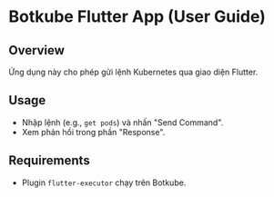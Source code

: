 # Botkube Flutter App (User Guide)

<!-- Tiêu đề chính của tài liệu, mô tả đây là hướng dẫn sử dụng cho người dùng ứng dụng Flutter tương tác với Botkube -->

## Overview

<!-- Phần tổng quan, giới thiệu ngắn gọn về chức năng ứng dụng -->

Ứng dụng này cho phép gửi lệnh Kubernetes qua giao diện Flutter.

<!-- Mô tả mục đích: ứng dụng cung cấp giao diện để người dùng gửi lệnh Kubernetes (như get pods) đến plugin flutter-executor -->

## Usage

<!-- Phần hướng dẫn sử dụng, giải thích cách dùng ứng dụng -->

- Nhập lệnh (e.g., `get pods`) và nhấn "Send Command".
  <!-- Hướng dẫn nhập lệnh vào ô TextField và nhấn nút Send Command để gửi -->
- Xem phản hồi trong phần "Response".
  <!-- Mô tả nơi hiển thị kết quả: khu vực Response trên giao diện, chứa output từ API -->

## Requirements

<!-- Phần yêu cầu hệ thống, liệt kê các điều kiện để sử dụng ứng dụng -->

- Plugin `flutter-executor` chạy trên Botkube.
  <!-- Yêu cầu plugin flutter-executor (từ main.go) được triển khai và chạy trong môi trường Botkube -->
